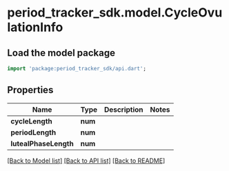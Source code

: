 # period_tracker_sdk.model.CycleOvulationInfo

## Load the model package
```dart
import 'package:period_tracker_sdk/api.dart';
```

## Properties
Name | Type | Description | Notes
------------ | ------------- | ------------- | -------------
**cycleLength** | **num** |  | 
**periodLength** | **num** |  | 
**lutealPhaseLength** | **num** |  | 

[[Back to Model list]](../README.md#documentation-for-models) [[Back to API list]](../README.md#documentation-for-api-endpoints) [[Back to README]](../README.md)


